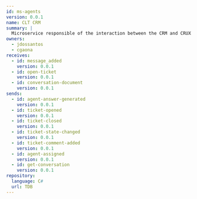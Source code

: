 ```yaml
---
id: ms-agents
version: 0.0.1
name: CLT CRM
summary: |
  Microservice responsible of the interaction between the CRM and CRUX
owners:
  - jdossantos
  - cgaona
receives:
  - id: message_added
    version: 0.0.1
  - id: open-ticket
    version: 0.0.1
  - id: conversation-document
    version: 0.0.1
sends:
  - id: agent-answer-generated
    version: 0.0.1
  - id: ticket-opened
    version: 0.0.1
  - id: ticket-closed
    version: 0.0.1
  - id: ticket-state-changed
    version: 0.0.1
  - id: ticket-comment-added
    version: 0.0.1
  - id: agent-assigned
    version: 0.0.1
  - id: get-conversation
    version: 0.0.1
repository:
  language: C#
  url: TDB
---
```

